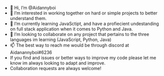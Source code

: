 - 👋 Hi, I’m @Aidannyboi
- 👀 I’m interested in working together on hard or simple projects to better understand them.
- 🌱 I’m currently learning JavaSctipt, and have a profiecient undestanding on full stack application when it comes to Python and Java.
- 💞️ I’m looking to collaborate on any project that pertains to the three languages im learning (JavaScript, Python, Java)
- 📫 The best way to reach me would be through discord at Aidanannyboi#6236
- If you find and issues or better ways to improve my code please let me know im always looking to adapt and improve.
- Collaboration requests are always welcome!
<!---
Aidannyboi/Aidannyboi is a ✨ special ✨ repository because its `README.md` (this file) appears on your GitHub profile.
You can click the Preview link to take a look at your changes.
--->
